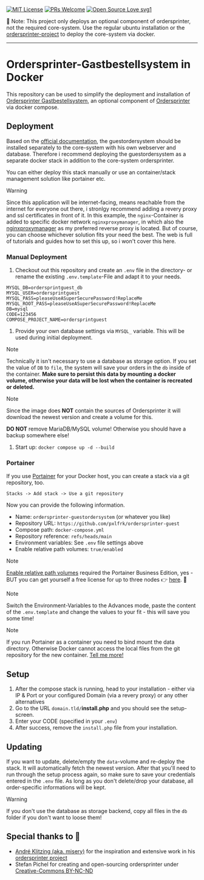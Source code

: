 [![MIT License](https://img.shields.io/badge/license-MIT-blue.svg)](https://github.com/misery/ordersprinter/blob/main/LICENSE)
[![PRs Welcome](https://img.shields.io/badge/PRs-welcome-brightgreen.svg?style=flat-square)](http://makeapullrequest.com)
[![Open Source Love svg1](https://badges.frapsoft.com/os/v1/open-source.svg?v=103)](https://github.com/ellerbrock/open-source-badges/)

📢 Note: This project only deploys an optional component of ordersprinter, not the required core-system. Use the regular ubuntu installation or the [ordersprinter-project](https://github.com/misery/ordersprinter) to deploy the core-system via docker.

---

# Ordersprinter-Gastbestellsystem in Docker

This repository can be used to simplify the deployment and installation of [Ordersprinter Gastbestellsystem](https://www.ordersprinter.de/gastbestellung.php), an optional component of [Ordersprinter ](https://www.ordersprinter.de) via docker compose.

## Deployment

Based on the [official documentation](https://www.ordersprinter.de/gastbestellung.php), the guestordersystem should be installed separately to the core-system with his own webserver and database. Therefore i recommend deploying the guestordersystem as a separate docker stack in addition to the core-system ordersprinter.

You can either deploy this stack manually or use an container/stack management solution like portainer etc.

> [!WARNING]  
> Since this application will be internet-facing, means reachable from the internet for everyone out there, i stronlgy recommend adding a revery proxy and ssl certificates in front of it. In this example, the `nginx`-Container is added to specific docker network `nginxproxymanager`, in which also the [nginxproxymanager](https://nginxproxymanager.com/) as my preferred reverse proxy is located. But of course, you can choose whichever solution fits your need the best. The web is full of tutorials and guides how to set this up, so i won't cover this here.

### Manual Deployment

1. Checkout out this repository and create an `.env` file in the directory- or rename the existing `.env.template`-File and adapt it to your needs.

``` env
MYSQL_DB=ordersprintguest_db
MYSQL_USER=ordersprintguest
MYSQL_PASS=pleaseUseASuperSecurePassword!ReplaceMe
MYSQL_ROOT_PASS=pleaseUseASuperSecurePassword!ReplaceMe
DB=mysql
CODE=123456
COMPOSE_PROJECT_NAME=ordersprintguest
```

1. Provide your own database settings via ``MYSQL_`` variable. This will be used during initial deployment.

> [!NOTE]  
> Technically it isn't necessary to use a database as storage option. If you set the value of `DB` to `file`, the system will save your orders in the `db` inside of the container. **Make sure to persist this data by mounting a docker volume, otherwise your data will be lost when the container is recreated or deleted.**

> [!NOTE]  
> Since the image does **NOT** contain the sources of Ordersprinter it will download the newest version and create a volume for this.

**DO NOT** remove MariaDB/MySQL volume! Otherwise you should have a backup somewhere else!

1. Start up: `docker compose up -d --build`

### Portainer

If you use [Portainer](https://github.com/portainer/portainer) for your Docker host, you can create a stack via a git repository, too.

`Stacks -> Add stack -> Use a git repository`

Now you can provide the following information.

- Name: `ordersprinter-guestordersystem` (or whatever you like)
- Repository URL: `https://github.com/pxlfrk/ordersprinter-guest`
- Compose path: `docker-compose.yml`
- Repository reference: `refs/heads/main`
- Environment variables: See ``.env`` file settings above
- Enable relative path volumes: `true/enabled`

> [!NOTE]  
> [Enable relative path volumes](https://docs.portainer.io/user/docker/stacks/add#relative-path-volumes) required the Portainer Business Edition, yes - BUT you can get yourself a free license for up to three nodes 👉 [here](https://www.portainer.io/take-3). 🎉

> [!NOTE]  
> Switch the Environment-Variables to the Advances mode, paste the content of the `.env.template` and change the values to your fit - this will save you some time!

> [!NOTE]  
> If you run Portainer as a container you need to bind mount the data directory.
> Otherwise Docker cannot access the local files from the git repository for the new container.
> [Tell me more!](https://github.com/misery/ordersprinter#portainer-as-container)

## Setup

1. After the compose stack is running, head to your installation - either via IP & Port or your configured Domain (via a revery proxy) or any other alternatives
1. Go to the URL `domain.tld/`**install.php** and you should see the setup-screen.
1. Enter your CODE (specified in your `.env`)
1. After success, remove the `install.php` file from your installation.

## Updating

If you want to update, delete/empty the `data`-volume and re-deploy the stack. It will automatically
fetch the newest version. After that you'll need to run through the setup process again, so make sure to save your credentials entered in the `.env` file.
As long as you don't delete/drop your database, all order-specific informations will be kept.

> [!WARNING]  
> If you don't use the database as storage backend, copy all files in the `db` folder if you don't want to loose them!

## Special thanks to 🎉

- [André Klitzing (aka. misery)](https://github.com/misery/) for the inspiration and extensive work in his [ordersprinter project](https://github.com/misery/ordersprinter)
- Stefan Pichel for creating and open-sourcing ordersprinter under [Creative-Commons BY-NC-ND](https://www.ordersprinter.de/lizenz_en.php)
